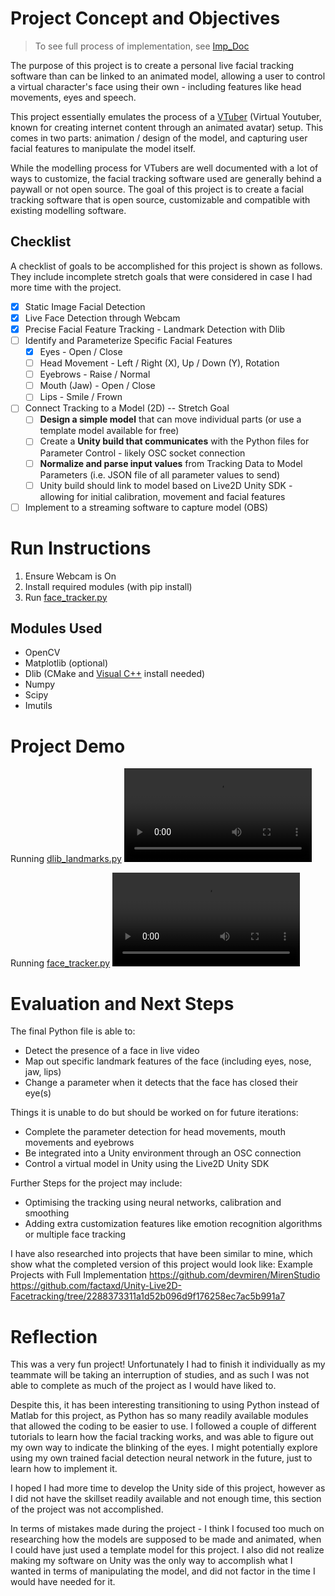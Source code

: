 # Project Concept and Objectives

> To see full process of implementation, see [Imp_Doc](Imp_Doc.md)

The purpose of this project is to create a personal live facial tracking software than can be linked to an animated model, allowing a user to control a virtual character's face using their own - including features like head movements, eyes and speech. 

This project essentially emulates the process of a [VTuber](https://en.wikipedia.org/wiki/VTuber) (Virtual Youtuber, known for creating internet content through an animated avatar) setup. This comes in two parts: animation / design of the model, and capturing user facial features to manipulate the model itself.

While the modelling process for VTubers are well documented with a lot of ways to customize, the facial tracking software used are generally behind a paywall or not open source. The goal of this project is to create a facial tracking software that is open source, customizable and compatible with existing modelling software.

## Checklist
A checklist of goals to be accomplished for this project is shown as follows. They include incomplete stretch goals that were considered in case I had more time with the project.

- [x] Static Image Facial Detection 
- [x] Live Face Detection through Webcam  
- [x] Precise Facial Feature Tracking - Landmark Detection with Dlib
- [ ] Identify and Parameterize Specific Facial Features
	- [x] Eyes - Open / Close
	- [ ] Head Movement - Left / Right (X), Up / Down (Y), Rotation
	- [ ] Eyebrows - Raise / Normal
	- [ ] Mouth (Jaw) - Open / Close
	- [ ] Lips - Smile / Frown
- [ ] Connect Tracking to a Model (2D) -- Stretch Goal
	- [ ] **Design a simple model** that can move individual parts (or use a template model available for free)
	- [ ] Create a **Unity build that communicates** with the Python files for Parameter Control - likely OSC socket connection
	- [ ] **Normalize and parse input values** from Tracking Data to Model Parameters (i.e. JSON file of all parameter values to send)
	- [ ] Unity build should link to model based on Live2D Unity SDK - allowing for initial calibration, movement and facial features
- [ ] Implement to a streaming software to capture model (OBS)

# Run Instructions
1. Ensure Webcam is On
2. Install required modules (with pip install)
3. Run [face_tracker.py](face_tracker.py)
## Modules Used
- OpenCV
- Matplotlib (optional)
- Dlib (CMake and [Visual C++](https://visualstudio.microsoft.com/visual-cpp-build-tools/) install needed)
- Numpy
- Scipy
- Imutils
# Project Demo

Running [dlib_landmarks.py](py/dlib_landmarks.py)
![](assets/doc/live2.mp4)

Running [face_tracker.py](face_tracker.py)
![](assets/doc/eyetracking.mp4)
# Evaluation and Next Steps

The final Python file is able to:
- Detect the presence of a face in live video
- Map out specific landmark features of the face (including eyes, nose, jaw, lips)
- Change a parameter when it detects that the face has closed their eye(s)

Things it is unable to do but should be worked on for future iterations:
- Complete the parameter detection for head movements, mouth movements and eyebrows
- Be integrated into a Unity environment through an OSC connection
- Control a virtual model in Unity using the Live2D Unity SDK

Further Steps for the project may include:
- Optimising the tracking using neural networks, calibration and smoothing
- Adding extra customization features like emotion recognition algorithms or multiple face tracking

I have also researched into projects that have been similar to mine, which show what the completed version of this project would look like:
Example Projects with Full Implementation
https://github.com/devmiren/MirenStudio
https://github.com/factaxd/Unity-Live2D-Facetracking/tree/2288373311a1d52b096d9f176258ec7ac5b991a7

# Reflection
This was a very fun project! Unfortunately I had to finish it individually as my teammate will be taking an interruption of studies, and as such I was not able to complete as much of the project as I would have liked to. 

Despite this, it has been interesting transitioning to using Python instead of Matlab for this project, as Python has so many readily available modules that allowed the coding to be easier to use. I followed a couple of different tutorials to learn how the facial tracking works, and was able to figure out my own way to indicate the blinking of the eyes. I might potentially explore using my own trained facial detection neural network in the future, just to learn how to implement it.

I hoped I had more time to develop the Unity side of this project, however as I did not have the skillset readily available and not enough time, this section of the project was not accomplished. 

In terms of mistakes made during the project - I think I focused too much on researching how the models are supposed to be made and animated, when I could have just used a template model for this project. I also did not realize making my software on Unity was the only way to accomplish what I wanted in terms of manipulating the model, and did not factor in the time I would have needed for it. 
